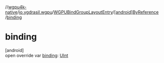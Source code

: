 //[wgpu4k-native](../../../../index.md)/[io.ygdrasil.wgpu](../../index.md)/[WGPUBindGroupLayoutEntry](../index.md)/[[android]ByReference](index.md)/[binding](binding.md)

# binding

[android]\
open override var [binding](binding.md): [UInt](https://kotlinlang.org/api/core/kotlin-stdlib/kotlin/-u-int/index.html)